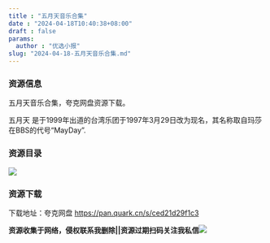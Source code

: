 ```yaml
---
title : "五月天音乐合集"
date : "2024-04-18T10:40:38+08:00"
draft : false
params:
  author : "优选小报"
slug: "2024-04-18-五月天音乐合集.md"
---
```


### 资源信息

五月天音乐合集，夸克网盘资源下载。

五月天 是于1999年出道的台湾乐团于1997年3月29日改为现名，其名称取自玛莎在BBS的代号“MayDay”.

### 资源目录

[![](//img7-1.zhekoulieshou.com/mmbiz_jpg/iaHBVewvSIbAb7PzGjsOh334rDOfnjfFnuszfp9Y70TAHOiclCdQibSPuRAA7Bm16SHm4QyxSCeEzQBrjicUsscElQ/0?from=appmsg)](//img7-1.zhekoulieshou.com/mmbiz_jpg/iaHBVewvSIbAb7PzGjsOh334rDOfnjfFnuszfp9Y70TAHOiclCdQibSPuRAA7Bm16SHm4QyxSCeEzQBrjicUsscElQ/0?from=appmsg)

### 资源下载

下载地址：夸克网盘 https://pan.quark.cn/s/ced21d29f1c3

**资源收集于网络，侵权联系我删除||资源过期扫码关注我私信**![](//img7-1.zhekoulieshou.com/mmbiz_jpg/iaHBVewvSIbAjcr9g6TlCXSfiaDqkbzuEzp207hVzPqT4YGQOAazQ1KNHCeACbia5Lzq4Ckwibe48iar1q7lgVP1o3w/640?wx_fmt=jpeg&from=appmsg)


